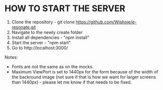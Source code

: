 HOW TO START THE SERVER
========================================================================================
1. Clone the repository - git clone https://github.com/Wishoje/e-resonate.git
2. Navigate to the newly create folder
3. Install all dependencies - "npm install"
4. Start the server - "npm start"
5. Go to http://localhost:3000/

Notes:
- Fonts are not the same as on the mocks.
- Maximum ViewPort is set to 1440px for the form because of the width of the backround image 
(not sure if that is how we want for larger screens than 1440px) - please let me know if that needs to be fixed.

